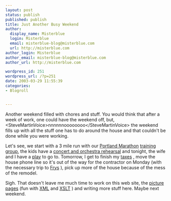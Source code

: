 ```yaml
---
layout: post
status: publish
published: publish
title: Just Another Busy Weekend
author:
  display_name: Misterblue
  login: Misterblue
  email: misterblue-blog@misterblue.com
  url: http://misterblue.com
author_login: Misterblue
author_email: misterblue-blog@misterblue.com
author_url: http://misterblue.com

wordpress_id: 251
wordpress_url: /?p=251
date: 2003-03-29 11:55:39
categories:
- Blogroll


---
```

<p>
Another weekend filled with chores and stuff.  You would think that after a week of work, one could have the weekend off, but, &lt;SteveMartinVoice&gt;nnnnnnoooooooo&lt;/SteveMartinVoice&gt; the weekend fills up with all the stuff one has to do around the house and that couldn't be done while you were working.
</p>
<p>
Let's see,  we start with a 3 mile run with our
<a href="http://www.portlandmarathon.org">Portland Marathon</a>
<a href="http://www.portlandfit.com">training group</a>,
the kids have a
<a href="http://www.metroyouthsymphony.org">concert and orchestra rehearsal</a>
and tonight, the wife and I have a
<a href="http://www.lakewood-center.org/theater/current_season.htm">play</a> 
to go to.
Tomorrow, I get to finish my
<a href="http://www.irs.gov/">taxes</a>
, move the house phone line so it's out of the way for the contractor on Monday (with the necessary trip to
<a href="http://www.frys.com/">Frys</a>
),
pick up more of the house because of the mess of the remodel.
</p>
<p>
Sigh. That doesn't leave me much time to work on this web site, the
<a href="http://pics.misterblue.com">picture pages</a>
(fun with
<a href="http://www.w3.org/XML/">XML</a>
and 
<a href="http://www.w3.org/Style/XSL/">XSLT</a>
) and writing more stuff here.  Maybe next weekend.
